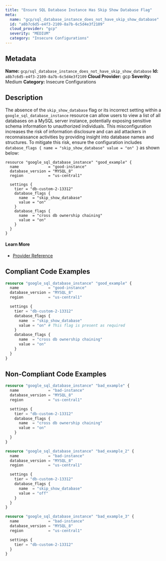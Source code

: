 ```yaml
---
title: "Ensure SQL Database Instance Has Skip Show Database Flag"
meta:
  name: "gcp/sql_database_instance_does_not_have_skip_show_database"
  id: "a8b7c6d5-e4f3-2109-8a7b-6c5d4e3f2109"
  cloud_provider: "gcp"
  severity: "MEDIUM"
  category: "Insecure Configurations"
---
```

## Metadata
**Name:** `gcp/sql_database_instance_does_not_have_skip_show_database`
**Id:** `a8b7c6d5-e4f3-2109-8a7b-6c5d4e3f2109`
**Cloud Provider:** gcp
**Severity:** Medium
**Category:** Insecure Configurations
## Description
The absence of the `skip_show_database` flag or its incorrect setting within a `google_sql_database_instance` resource can allow users to view a list of all databases on a MySQL server instance, potentially exposing sensitive schema information to unauthorized individuals. This misconfiguration increases the risk of information disclosure and can aid attackers in reconnaissance activities by providing insight into database names and structures. To mitigate this risk, ensure the configuration includes `database_flags { name = "skip_show_database" value = "on" }` as shown below:

```
resource "google_sql_database_instance" "good_example" {
  name             = "good-instance"
  database_version = "MYSQL_8"
  region           = "us-central1"

  settings {
    tier = "db-custom-2-13312"
    database_flags {
      name  = "skip_show_database"
      value = "on"
    }
    database_flags {
      name  = "cross db ownership chaining"
      value = "on"
    }
  }
}
```

#### Learn More

 - [Provider Reference](https://registry.terraform.io/providers/hashicorp/google/latest/docs/resources/sql_database_instance)


## Compliant Code Examples
```terraform
resource "google_sql_database_instance" "good_example" {
  name             = "good-instance"
  database_version = "MYSQL_8"
  region           = "us-central1"

  settings {
    tier = "db-custom-2-13312"
    database_flags {
      name  = "skip_show_database"
      value = "on" # This flag is present as required
    }
    database_flags {
      name  = "cross db ownership chaining"
      value = "on"
    }
  }
}

```
## Non-Compliant Code Examples
```terraform
resource "google_sql_database_instance" "bad_example" {
  name             = "bad-instance"
  database_version = "MYSQL_8"
  region           = "us-central1"

  settings {
    tier = "db-custom-2-13312"
    database_flags {
      name  = "cross db ownership chaining"
      value = "on"
    }
  }
}

resource "google_sql_database_instance" "bad_example_2" {
  name             = "bad-instance"
  database_version = "MYSQL_8"
  region           = "us-central1"

  settings {
    tier = "db-custom-2-13312"
    database_flags {
      name  = "skip_show_database"
      value = "off"
    }
  }
}

resource "google_sql_database_instance" "bad_example_3" {
  name             = "bad-instance"
  database_version = "MYSQL_8"
  region           = "us-central1"

  settings {
    tier = "db-custom-2-13312"
  }
}

```
